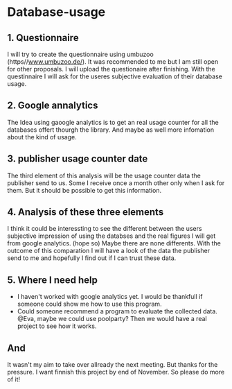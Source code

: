 # Database-usage

## 1. Questionnaire
I will try to create the questionnaire using umbuzoo (https//www.umbuzoo.de/). It was recommended to me but I am still open for other proposals. I will upload the questionaire after finishing.
With the questinnaire I will ask for the useres subjective evaluation of their database usage.

## 2. Google annalytics
The Idea using gaoogle analytics is to get an real usage counter for all the databases offert thourgh the library. And maybe as well more infomation about the kind of usage. 

## 3. publisher usage counter date
The third element of this analysis will be the usage counter data the publisher send to us. Some I receive once a month other only when I ask for them. But it should be possible to get this information. 

## 4. Analysis of these three elements
I think it could be interessting to see the different between the users subjective impression of using the databses and the real figures I will get from google analytics. (hope so) Maybe there are none differents. With the outcome of this comparation I will have a look of the data the publisher send to me and hopefully I find out if I can trust these data.

## 5. Where I need help
- I haven't worked with google analytics yet. I would be thankfull if someone could show me how to use this program. 
- Could someone recommend a program to evaluate the collected data. @Eva, maybe we could use poolparty? Then we would have a real project to see how it works.

## And
It wasn't my aim to take over allready the next meeting. But thanks for the pressure. I want finnish this project by end of November. So please do more of it!
